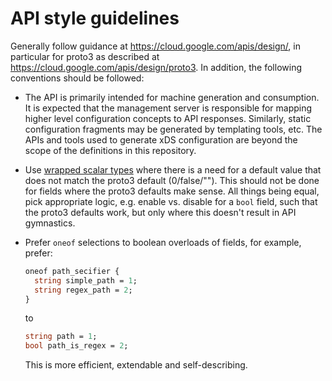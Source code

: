 # API style guidelines

Generally follow guidance at https://cloud.google.com/apis/design/, in
particular for proto3 as described at
https://cloud.google.com/apis/design/proto3. In addition, the following
conventions should be followed:

* The API is primarily intended for machine generation and consumption. It is
  expected that the management server is responsible for mapping higher level
  configuration concepts to API responses. Similarly, static configuration
  fragments may be generated by templating tools, etc. The APIs and tools
  used to generate xDS configuration are beyond the scope of the definitions in
  this repository.

* Use [wrapped scalar
  types](https://github.com/google/protobuf/blob/master/src/google/protobuf/wrappers.proto)
  where there is a need for a default value that does not match the proto3
  default (0/false/""). This should not be done for fields where the proto3
  defaults make sense. All things being equal, pick appropriate logic, e.g.
  enable vs. disable for a `bool` field, such that the proto3 defaults work, but
  only where this doesn't result in API gymnastics.

* Prefer `oneof` selections to boolean overloads of fields, for example, prefer:

  ```proto
  oneof path_secifier {
    string simple_path = 1;
    string regex_path = 2;
  }
  ```

  to

  ```proto
  string path = 1;
  bool path_is_regex = 2;
  ```

  This is more efficient, extendable and self-describing.
